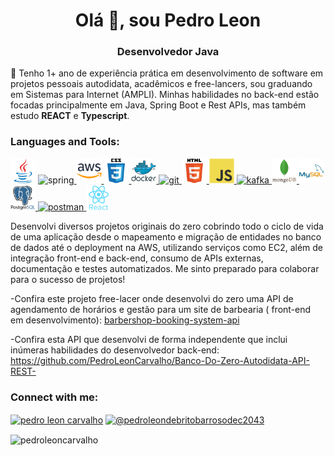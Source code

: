 <h1 align="center">Olá 👋, sou Pedro Leon</h1>
<h3 align="center">Desenvolvedor Java</h3>

 🔭 Tenho 1+ ano de experiência prática em desenvolvimento de software em projetos pessoais autodidata, acadêmicos e free-lancers, sou graduando em Sistemas para Internet (AMPLI). Minhas habilidades no back-end estão focadas principalmente em Java, Spring Boot e Rest APIs, mas também estudo **REACT** e **Typescript**.

 <h3 align="left">Languages and Tools:</h3>
<p align="left"> <img src="https://raw.githubusercontent.com/devicons/devicon/master/icons/java/java-original.svg" alt="java" width="40" height="40"/> <img src="https://www.vectorlogo.zone/logos/springio/springio-icon.svg" alt="spring" width="40" height="40"/><a href="https://aws.amazon.com" target="_blank" rel="noreferrer"> <img src="https://raw.githubusercontent.com/devicons/devicon/master/icons/amazonwebservices/amazonwebservices-original-wordmark.svg" alt="aws" width="40" height="40"/> </a> <a href="https://www.w3schools.com/css/" target="_blank" rel="noreferrer"> <img src="https://raw.githubusercontent.com/devicons/devicon/master/icons/css3/css3-original-wordmark.svg" alt="css3" width="40" height="40"/> </a> <a href="https://www.docker.com/" target="_blank" rel="noreferrer"> <img src="https://raw.githubusercontent.com/devicons/devicon/master/icons/docker/docker-original-wordmark.svg" alt="docker" width="40" height="40"/> </a> <a href="https://git-scm.com/" target="_blank" rel="noreferrer"> <img src="https://www.vectorlogo.zone/logos/git-scm/git-scm-icon.svg" alt="git" width="40" height="40"/> </a> <a href="https://www.w3.org/html/" target="_blank" rel="noreferrer"> <img src="https://raw.githubusercontent.com/devicons/devicon/master/icons/html5/html5-original-wordmark.svg" alt="html5" width="40" height="40"/> </a> <a href="https://www.java.com" target="_blank" rel="noreferrer"> </a> <a href="https://developer.mozilla.org/en-US/docs/Web/JavaScript" target="_blank" rel="noreferrer"> <img src="https://raw.githubusercontent.com/devicons/devicon/master/icons/javascript/javascript-original.svg" alt="javascript" width="40" height="40"/> </a> <a href="https://kafka.apache.org/" target="_blank" rel="noreferrer"> <img src="https://www.vectorlogo.zone/logos/apache_kafka/apache_kafka-icon.svg" alt="kafka" width="40" height="40"/> </a> <a href="https://www.mongodb.com/" target="_blank" rel="noreferrer"> <img src="https://raw.githubusercontent.com/devicons/devicon/master/icons/mongodb/mongodb-original-wordmark.svg" alt="mongodb" width="40" height="40"/> </a> <a href="https://www.mysql.com/" target="_blank" rel="noreferrer"> <img src="https://raw.githubusercontent.com/devicons/devicon/master/icons/mysql/mysql-original-wordmark.svg" alt="mysql" width="40" height="40"/> </a> <a href="https://www.postgresql.org" target="_blank" rel="noreferrer"> <img src="https://raw.githubusercontent.com/devicons/devicon/master/icons/postgresql/postgresql-original-wordmark.svg" alt="postgresql" width="40" height="40"/> </a> <a href="https://postman.com" target="_blank" rel="noreferrer"> <img src="https://www.vectorlogo.zone/logos/getpostman/getpostman-icon.svg" alt="postman" width="40" height="40"/> </a> <a href="https://reactjs.org/" target="_blank" rel="noreferrer"> <img src="https://raw.githubusercontent.com/devicons/devicon/master/icons/react/react-original-wordmark.svg" alt="react" width="40" height="40"/> </a> <a href="https://spring.io/" target="_blank" rel="noreferrer">  </a> </p>


   Desenvolvi diversos projetos originais do zero cobrindo todo o ciclo de vida de uma aplicação desde o mapeamento e migração de entidades no banco de dados até o deployment na AWS, utilizando serviços como EC2, além de integração front-end e back-end, consumo de APIs externas, documentação e testes automatizados. Me sinto preparado para colaborar para o sucesso de projetos! 

-Confira este projeto free-lacer onde desenvolvi do zero uma API  de agendamento de horários e gestão para um site de barbearia ( front-end em desenvolvimento): [barbershop-booking-system-api](barbershop-booking-system-api)

-Confira esta API que desenvolvi de forma independente que inclui inúmeras habilidades do desenvolvedor back-end: https://github.com/PedroLeonCarvalho/Banco-Do-Zero-Autodidata-API-REST-




<h3 align="left">Connect with me:</h3>
<p align="left">
<a href="https://linkedin.com/in/pedro leon carvalho" target="blank"><img align="center" src="https://raw.githubusercontent.com/rahuldkjain/github-profile-readme-generator/master/src/images/icons/Social/linked-in-alt.svg" alt="pedro leon carvalho" height="30" width="40" /></a>
<a href="https://www.youtube.com/c/@pedroleondebritobarrosodec2043" target="blank"><img align="center" src="https://raw.githubusercontent.com/rahuldkjain/github-profile-readme-generator/master/src/images/icons/Social/youtube.svg" alt="@pedroleondebritobarrosodec2043" height="30" width="40" /></a>
</p>



<p><img align="center" src="https://github-readme-stats.vercel.app/api/top-langs?username=pedroleoncarvalho&show_icons=true&locale=en&layout=compact" alt="pedroleoncarvalho" /></p>


